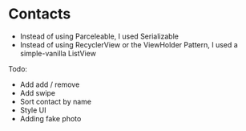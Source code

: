 # Contacts

- Instead of using Parceleable, I used Serializable
- Instead of using RecyclerView or the ViewHolder Pattern, I used a simple-vanilla ListView

Todo:
- Add add / remove
- Add swipe 
- Sort contact by name
- Style UI
- Adding fake photo
